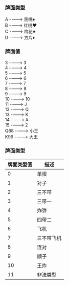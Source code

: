 ### 牌面类型
A ----> 黑桃♠️  
B ----> 红桃♥️  
C ----> 梅花♣️  
D ----> 方片♦️

### 牌面值
3 ----> 3  
4 ----> 4  
5 ----> 5  
6 ----> 6  
7 ----> 7  
8 ----> 8  
9 ----> 9  
10 ----> 10  
11 ----> J  
12 ----> Q  
13 ----> K  
14 ----> A  
15 ----> 2  
Q88 ----> 小王  
K99 ----> 大王

### 牌面类型
|牌面类型值|描述|
|------|------|
|0|单根|
|1|对子|
|2|三不带|
|3|三带一|
|4|炸弹|
|5|四带二|
|6|飞机|
|7|三不带飞机|
|8|连对|
|9|顺子|
|10|王炸|
|11|非法类型|